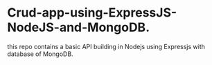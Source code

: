 # Crud-app-using-ExpressJS-NodeJS-and-MongoDB.
this repo contains a basic API building in Nodejs using Expressjs  with database of MongoDB.
